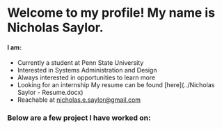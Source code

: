 # Welcome to my profile! My name is Nicholas Saylor.
#### I am:
- Currently a student at Penn State University
- Interested in Systems Administration and Design
- Always interested in opportunities to learn more
- Looking for an internship My resume can be found [here](../Nicholas Saylor - Resume.docx)
- Reachable at nicholas.e.saylor@gmail.com


### Below are a few project I have worked on:
